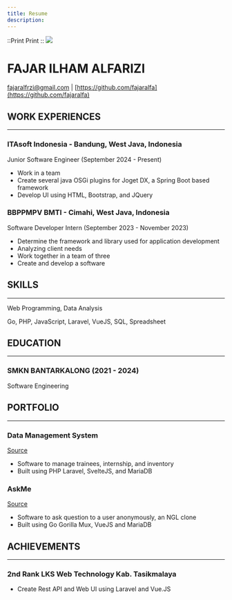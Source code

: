 ```yaml
---
title: Resume
description:
---
```


::Print
Print
::
<img src="img/me.jpg" class="w-[8rem] rounded-full"></img>

FAJAR ILHAM ALFARIZI
====================

[fajaralfrzi@gmail.com](mailto:fajaralfrzi@gmail.com) | [https://github.com/fajaralfa](https://github.com/fajaralfa)

WORK EXPERIENCES
----------------

* * *

### ITAsoft Indonesia - Bandung, West Java, Indonesia

Junior Software Engineer (September 2024 - Present)

*   Work in a team
*   Create several java OSGi plugins for Joget DX, a Spring Boot based framework
*   Develop UI using HTML, Bootstrap, and JQuery

### BBPPMPV BMTI - Cimahi, West Java, Indonesia

Software Developer Intern (September 2023 - November 2023)

*   Determine the framework and library used for application development
*   Analyzing client needs
*   Work together in a team of three
*   Create and develop a software

SKILLS
------

* * *

Web Programming, Data Analysis

Go, PHP, JavaScript, Laravel, VueJS, SQL, Spreadsheet

EDUCATION
---------

* * *

### **SMKN BANTARKALONG (2021 - 2024)**

Software Engineering

PORTFOLIO
---------

* * *

### Data Management System

[Source](https://github.com/fajaralfa/manajemen-data-bbppmpv-bmti)

*   Software to manage trainees, internship, and inventory
*   Built using PHP Laravel, SvelteJS, and MariaDB

### AskMe
[Source](https://github.com/fajaralfa/askme)

*   Software to ask question to a user anonymously, an NGL clone
*   Built using Go Gorilla Mux, VueJS and MariaDB

ACHIEVEMENTS
------------

* * *

### 2nd Rank LKS Web Technology Kab. Tasikmalaya

*   Create Rest API and Web UI using Laravel and Vue.JS